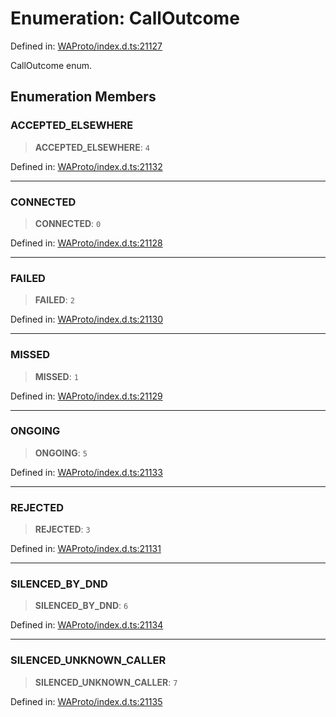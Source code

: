 # Enumeration: CallOutcome

Defined in: [WAProto/index.d.ts:21127](https://github.com/Fokusdotid/bail/blob/cf6cc85134e12081bc635cea02cc0eee74033a81/WAProto/index.d.ts#L21127)

CallOutcome enum.

## Enumeration Members

### ACCEPTED\_ELSEWHERE

> **ACCEPTED\_ELSEWHERE**: `4`

Defined in: [WAProto/index.d.ts:21132](https://github.com/Fokusdotid/bail/blob/cf6cc85134e12081bc635cea02cc0eee74033a81/WAProto/index.d.ts#L21132)

***

### CONNECTED

> **CONNECTED**: `0`

Defined in: [WAProto/index.d.ts:21128](https://github.com/Fokusdotid/bail/blob/cf6cc85134e12081bc635cea02cc0eee74033a81/WAProto/index.d.ts#L21128)

***

### FAILED

> **FAILED**: `2`

Defined in: [WAProto/index.d.ts:21130](https://github.com/Fokusdotid/bail/blob/cf6cc85134e12081bc635cea02cc0eee74033a81/WAProto/index.d.ts#L21130)

***

### MISSED

> **MISSED**: `1`

Defined in: [WAProto/index.d.ts:21129](https://github.com/Fokusdotid/bail/blob/cf6cc85134e12081bc635cea02cc0eee74033a81/WAProto/index.d.ts#L21129)

***

### ONGOING

> **ONGOING**: `5`

Defined in: [WAProto/index.d.ts:21133](https://github.com/Fokusdotid/bail/blob/cf6cc85134e12081bc635cea02cc0eee74033a81/WAProto/index.d.ts#L21133)

***

### REJECTED

> **REJECTED**: `3`

Defined in: [WAProto/index.d.ts:21131](https://github.com/Fokusdotid/bail/blob/cf6cc85134e12081bc635cea02cc0eee74033a81/WAProto/index.d.ts#L21131)

***

### SILENCED\_BY\_DND

> **SILENCED\_BY\_DND**: `6`

Defined in: [WAProto/index.d.ts:21134](https://github.com/Fokusdotid/bail/blob/cf6cc85134e12081bc635cea02cc0eee74033a81/WAProto/index.d.ts#L21134)

***

### SILENCED\_UNKNOWN\_CALLER

> **SILENCED\_UNKNOWN\_CALLER**: `7`

Defined in: [WAProto/index.d.ts:21135](https://github.com/Fokusdotid/bail/blob/cf6cc85134e12081bc635cea02cc0eee74033a81/WAProto/index.d.ts#L21135)
